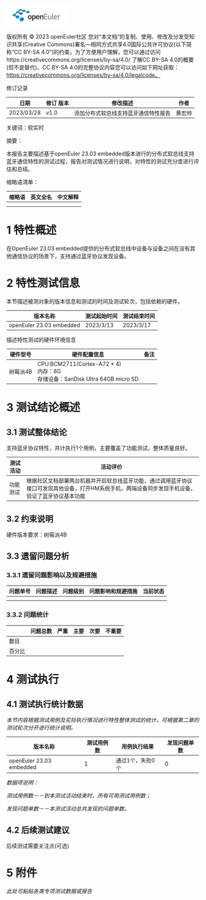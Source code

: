 ![avatar](../../images/openEuler.png)


版权所有 © 2023  openEuler社区
 您对“本文档”的复制、使用、修改及分发受知识共享(Creative Commons)署名—相同方式共享4.0国际公共许可协议(以下简称“CC BY-SA 4.0”)的约束。为了方便用户理解，您可以通过访问https://creativecommons.org/licenses/by-sa/4.0/ 了解CC BY-SA 4.0的概要 (但不是替代)。CC BY-SA 4.0的完整协议内容您可以访问如下网址获取：https://creativecommons.org/licenses/by-sa/4.0/legalcode。

修订记录

| 日期 | 修订   版本 | 修改描述 | 作者 |
| ---- | ----------- | -------- | ---- |
|  2023/03/28    |   v1.0          |   添加分布式软总线支持蓝牙通信特性报告       |  黄宏帅    |

 关键词：软实时

 

摘要：

 本报告主要描述基于openEuler 23.03 embedded版本进行的分布式软总线支持蓝牙通信特性的测试过程，报告对测试情况进行说明，对特性的测试充分度进行评估和总结。

缩略语清单：

| 缩略语 | 英文全名 | 中文解释 |
| ------ | -------- | -------- |
|    |         |      |
|        |          |          |

# 1     特性概述

在OpenEuler 23.03 embedded提供的分布式软总线中设备与设备之间在没有其他通信协议的场景下，支持通过蓝牙协议发现设备。

# 2     特性测试信息

本节描述被测对象的版本信息和测试的时间及测试轮次，包括依赖的硬件。

| 版本名称 | 测试起始时间 | 测试结束时间 |
| -------- | ------------ | ------------ |
| openEuler 23.03 embedded          |  2023/3/13            |     2023/3/17         |


描述特性测试的硬件环境信息

| 硬件型号 | 硬件配置信息 | 备注 |
| -------- | ------------ | ---- |
|  树莓派4B       |  CPU:BCM2711(Cortex-A72 * 4)<br> 内存：8G<br>存储设备：SanDisk Ultra 64GB micro SD |      |


# 3     测试结论概述

## 3.1   测试整体结论

支持蓝牙协议特性，共计执行1个用例，主要覆盖了功能测试，整体质量良好。

| 测试活动 | 活动评价 |
| -------- | ------------ |
| 功能测试 | 根据社区文档部署两台机器并开启软总线蓝牙功能，通过调用蓝牙协议接口可发现其他设备，打开HM系统手机，两端设备同步发现手机设备，验证了蓝牙协议基本功能|

## 3.2   约束说明

硬件版本要求：树莓派4B

## 3.3   遗留问题分析

### 3.3.1 遗留问题影响以及规避措施

| 问题单号 | 问题描述 | 问题级别 | 问题影响和规避措施 | 当前状态 |
| -------- | -------- | -------- | ------------------ | -------- |
|          |          |          |                    |          |
|          |          |          |                    |          |

### 3.3.2 问题统计

|        | 问题总数 | 严重 | 主要 | 次要 | 不重要 |
| ------ | -------- | ---- | ---- | ---- | ------ |
| 数目   |          |      |      |      |        |
| 百分比 |          |      |      |      |        |

# 4     测试执行

## 4.1   测试执行统计数据

*本节内容根据测试用例及实际执行情况进行特性整体测试的统计，可根据第二章的测试轮次分开进行统计说明。*

| 版本名称 | 测试用例数 | 用例执行结果 | 发现问题单数 |
| -------- | ---------- | ------------ | ------------ |
|  openEuler 23.03 embedded        |      1      |     通过1个，失败0个         |           0   |


*数据项说明：*

*测试用例数－－到本测试活动结束时，所有可用测试用例数；*

*发现问题单数－－本测试活动总共发现的问题单数。*

## 4.2   后续测试建议

后续测试需要关注点(可选)

# 5     附件

*此处可粘贴各类专项测试数据或报告*